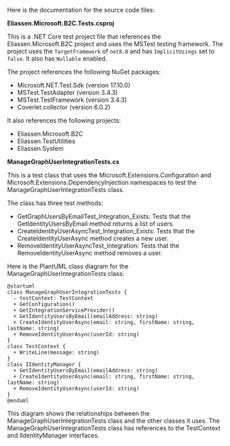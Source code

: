 Here is the documentation for the source code files:

**Eliassen.Microsoft.B2C.Tests.csproj**

This is a .NET Core test project file that references the Eliassen.Microsoft.B2C project and uses the MSTest testing framework. The project uses the `TargetFramework` of `net8.0` and has `ImplicitUsings` set to `false`. It also has `Nullable` enabled.

The project references the following NuGet packages:

* Microsoft.NET.Test.Sdk (version 17.10.0)
* MSTest.TestAdapter (version 3.4.3)
* MSTest.TestFramework (version 3.4.3)
* Coverlet.collector (version 6.0.2)

It also references the following projects:

* Eliassen.Microsoft.B2C
* Eliassen.TestUtilities
* Eliassen.System

**ManageGraphUserIntegrationTests.cs**

This is a test class that uses the Microsoft.Extensions.Configuration and Microsoft.Extensions.DependencyInjection namespaces to test the ManageGraphUserIntegrationTests class.

The class has three test methods:

* GetGraphUsersByEmailTest_Integration_Exists: Tests that the GetIdentityUsersByEmail method returns a list of users.
* CreateIdentityUserAsyncTest_Integration_Exists: Tests that the CreateIdentityUserAsync method creates a new user.
* RemoveIdentityUserAsyncTest_Integration: Tests that the RemoveIdentityUserAsync method removes a user.

Here is the PlantUML class diagram for the ManageGraphUserIntegrationTests class:

```
@startuml
class ManageGraphUserIntegrationTests {
  - testContext: TestContext
  + GetConfiguration()
  + GetIntegrationServiceProvider()
  + GetIdentityUsersByEmail(emailAddress: string)
  + CreateIdentityUserAsync(email: string, firstName: string, lastName: string)
  + RemoveIdentityUserAsync(userId: string)
}
class TestContext {
  + WriteLine(message: string)
}
class IIdentityManager {
  + GetIdentityUsersByEmail(emailAddress: string)
  + CreateIdentityUserAsync(email: string, firstName: string, lastName: string)
  + RemoveIdentityUserAsync(userId: string)
}
@enduml
```

This diagram shows the relationships between the ManageGraphUserIntegrationTests class and the other classes it uses. The ManageGraphUserIntegrationTests class has references to the TestContext and IIdentityManager interfaces.